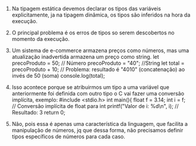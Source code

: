 1. Na tipagem estática devemos declarar os tipos das variáveis explicitamente, ja na tipagem dinâmica,
os tipos são inferidos na hora da execução.

2. O principal problema é os erros de tipos so serem descobertos no momento da execução.

3. Um sistema de e-commerce armazena preços como números, mas uma atualização inadvertida armazena um preço como string.
let precoProduto = 50; // Número
precoProduto = "40"; //String
let total = precoProduto + 10; // Problema: resultado é "4010" (concatenação) ao invés de 50 (soma)
console.log(total);

4. Isso acontece porque se atribuirmos um tipo a uma variável que anteriormente foi definida com outro tipo
o C vai fazer uma conversão implícita, exemplo:
#include <stdio.h>
int main(){
float f = 3.14;
int i = f; // Conversão implícita de float para int
printf("Valor de i: %d\n", i); // Resultado: 3 return 0;

5. Não, pois essa é apenas uma característica da linguagem, que facilita a manipulação de números,
jq que dessa forma, não precisamos definir tipos específicos de números para cada caso.

